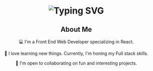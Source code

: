 <div align="center">
    <h1>
        <img src="https://readme-typing-svg.herokuapp.com?font=Jetbrains+mono&size=40&duration=3000&color=33FF33&center=true&vCenter=true&width=435&lines=Hey..+I'm+Simon;Welcome+to..;..my+Github..;" alt="Typing SVG"/>
    </h1>
</div>
<div align="center">
    <h2></> About Me</h2>
    <p>💻 I'm a Front End Web Developer specializing in React.</p>
    <p>🌱 I love learning new things. Currently, I'm honing my Full stack skills.</p>
    <p>👾 I'm open to collaborating on fun and interesting projects.</p>
</div>

<!--
**simonC137/simonC137** is a ✨ _special_ ✨ repository because its `README.md` (this file) appears on your GitHub profile.

Here are some ideas to get you started:

- 🔭 I’m currently working on ...
- 🌱 I’m currently learning ...
- 👯 I’m looking to collaborate on ...
- 🤔 I’m looking for help with ...
- 💬 Ask me about ...
- 📫 How to reach me: ...
- 😄 Pronouns: ...
- ⚡ Fun fact: ...
-->
